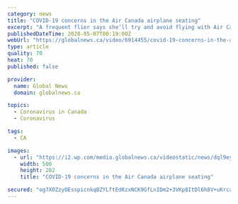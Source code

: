 ```yaml
---
category: news
title: "COVID-19 concerns in the Air Canada airplane seating"
excerpt: "A frequent flier says she’ll try and avoid flying with Air Canada again, based on the airline’s response to the coronavirus pandemic. As Sarah Ryan reports, the company says it will introduce new safety measures on May 15."
publishedDateTime: 2020-05-07T00:19:00Z
webUrl: "https://globalnews.ca/video/6914455/covid-19-concerns-in-the-air-canada-airplane-seating/"
type: article
quality: 70
heat: 70
published: false

provider:
  name: Global News
  domain: globalnews.ca

topics:
  - Coronavirus in Canada
  - Coronavirus

tags:
  - CA

images:
  - url: "https://i2.wp.com/media.globalnews.ca/videostatic/news/dql9eyf2di-fxevf90u9c/AIRPLANE_SEATING-PKG.jpg?w=500&quality=70&strip=all"
    width: 500
    height: 282
    title: "COVID-19 concerns in the Air Canada airplane seating"

secured: "og7XOZzyOEsspicnkqBZYLftEdKzxNCK9GfLnIDm2+3VKp8ItDl6h8V+uKrcaIujh8Hj417RVIYoT/L4TQVhZyq91Ds+wY4cpHabMHd0fmFbyf8T4snXKazM2raxqFBEYHU3qvKv2sHQSFlzmfJBs/dEWfJFib35fqih8CMe4leeRybcpwXMAawabkvBYlf65LNIUM6FusAJ7llsJX74GFRpawPoE0MDA0FoKs+ec5lptCNbMCV5SOXnUHpJOGCHDrlrC4ZxDRlw1nmm38gStUgdBscucsV85EAJ095fVtpM4ghWNKAg2cYx11riQAI7;6HKT0jhVffcruvcdSQtkOA=="
---
```


